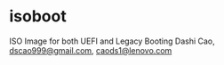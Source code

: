 # isoboot
ISO Image for both UEFI and Legacy Booting
Dashi Cao, dscao999@gmail.com, caods1@lenovo.com

